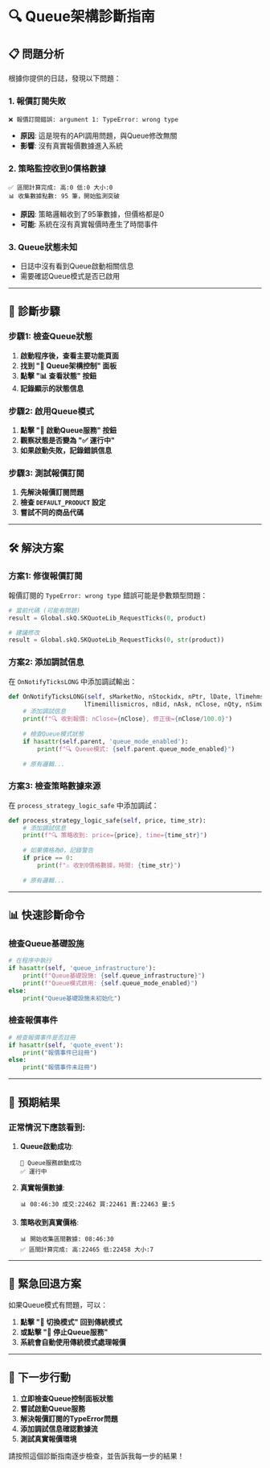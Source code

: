 # 🔍 Queue架構診斷指南

## 📋 **問題分析**

根據你提供的日誌，發現以下問題：

### **1. 報價訂閱失敗**
```
❌ 報價訂閱錯誤: argument 1: TypeError: wrong type
```
- **原因**: 這是現有的API調用問題，與Queue修改無關
- **影響**: 沒有真實報價數據進入系統

### **2. 策略監控收到0價格數據**
```
✅ 區間計算完成: 高:0 低:0 大小:0
📊 收集數據點數: 95 筆，開始監測突破
```
- **原因**: 策略邏輯收到了95筆數據，但價格都是0
- **可能**: 系統在沒有真實報價時產生了時間事件

### **3. Queue狀態未知**
- 日誌中沒有看到Queue啟動相關信息
- 需要確認Queue模式是否已啟用

---

## 🔧 **診斷步驟**

### **步驟1: 檢查Queue狀態**

1. **啟動程序後，查看主要功能頁面**
2. **找到 "🚀 Queue架構控制" 面板**
3. **點擊 "📊 查看狀態" 按鈕**
4. **記錄顯示的狀態信息**

### **步驟2: 啟用Queue模式**

1. **點擊 "🚀 啟動Queue服務" 按鈕**
2. **觀察狀態是否變為 "✅ 運行中"**
3. **如果啟動失敗，記錄錯誤信息**

### **步驟3: 測試報價訂閱**

1. **先解決報價訂閱問題**
2. **檢查 `DEFAULT_PRODUCT` 設定**
3. **嘗試不同的商品代碼**

---

## 🛠️ **解決方案**

### **方案1: 修復報價訂閱**

報價訂閱的 `TypeError: wrong type` 錯誤可能是參數類型問題：

```python
# 當前代碼 (可能有問題)
result = Global.skQ.SKQuoteLib_RequestTicks(0, product)

# 建議修改
result = Global.skQ.SKQuoteLib_RequestTicks(0, str(product))
```

### **方案2: 添加調試信息**

在 `OnNotifyTicksLONG` 中添加調試輸出：

```python
def OnNotifyTicksLONG(self, sMarketNo, nStockidx, nPtr, lDate, lTimehms, 
                     lTimemillismicros, nBid, nAsk, nClose, nQty, nSimulate):
    # 添加調試信息
    print(f"🔍 收到報價: nClose={nClose}, 修正後={nClose/100.0}")
    
    # 檢查Queue模式狀態
    if hasattr(self.parent, 'queue_mode_enabled'):
        print(f"🔍 Queue模式: {self.parent.queue_mode_enabled}")
    
    # 原有邏輯...
```

### **方案3: 檢查策略數據來源**

在 `process_strategy_logic_safe` 中添加調試：

```python
def process_strategy_logic_safe(self, price, time_str):
    # 添加調試信息
    print(f"🔍 策略收到: price={price}, time={time_str}")
    
    # 如果價格為0，記錄警告
    if price == 0:
        print(f"⚠️ 收到0價格數據，時間: {time_str}")
    
    # 原有邏輯...
```

---

## 📊 **快速診斷命令**

### **檢查Queue基礎設施**
```python
# 在程序中執行
if hasattr(self, 'queue_infrastructure'):
    print(f"Queue基礎設施: {self.queue_infrastructure}")
    print(f"Queue模式啟用: {self.queue_mode_enabled}")
else:
    print("Queue基礎設施未初始化")
```

### **檢查報價事件**
```python
# 檢查報價事件是否註冊
if hasattr(self, 'quote_event'):
    print("報價事件已註冊")
else:
    print("報價事件未註冊")
```

---

## 🎯 **預期結果**

### **正常情況下應該看到**:

1. **Queue啟動成功**:
   ```
   🚀 Queue服務啟動成功
   ✅ 運行中
   ```

2. **真實報價數據**:
   ```
   📊 08:46:30 成交:22462 買:22461 賣:22463 量:5
   ```

3. **策略收到真實價格**:
   ```
   📊 開始收集區間數據: 08:46:30
   ✅ 區間計算完成: 高:22465 低:22458 大小:7
   ```

---

## 🚨 **緊急回退方案**

如果Queue模式有問題，可以：

1. **點擊 "🔄 切換模式" 回到傳統模式**
2. **或點擊 "🛑 停止Queue服務"**
3. **系統會自動使用傳統模式處理報價**

---

## 📝 **下一步行動**

1. **立即檢查Queue控制面板狀態**
2. **嘗試啟動Queue服務**
3. **解決報價訂閱的TypeError問題**
4. **添加調試信息確認數據流**
5. **測試真實報價環境**

請按照這個診斷指南逐步檢查，並告訴我每一步的結果！
